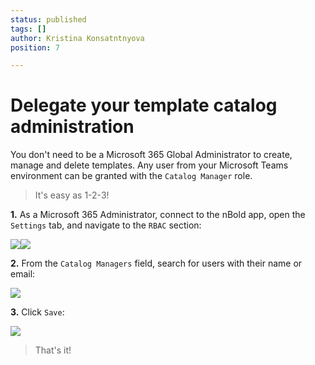 ```yaml
---
status: published
tags: []
author: Kristina Konsatntnyova
position: 7

---
```

# Delegate your template catalog administration

You don't need to be a Microsoft 365 Global Administrator to create, manage and delete templates. Any user from your Microsoft Teams environment can be granted with the `Catalog Manager` role.

> It's easy as 1-2-3!

**1.** As a Microsoft 365 Administrator, connect to the nBold app, open the `Settings` tab, and navigate to the `RBAC` section:

![](/media/rbac.jpg)![](/uploads/screenshot-2022-02-22-at-14-43-16.png)

**2.** From the `Catalog Managers` field, search for users with their name or email:

![](/media/rbac-1.jpg)

**3.** Click `Save`:

![](/media/rbac-save.jpg)

> That's it!